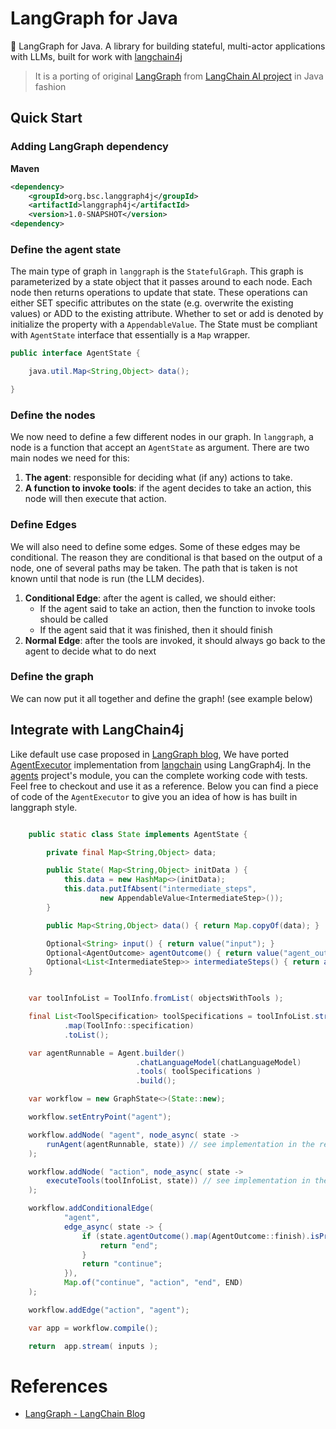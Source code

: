 # LangGraph for Java
🚀 LangGraph for Java. A library for building stateful, multi-actor applications with LLMs, built for work with [langchain4j]
> It is a porting of original [LangGraph] from [LangChain AI project][langchain.ai] in Java fashion


## Quick Start 

### Adding LangGraph dependency

**Maven**

```xml
<dependency>
    <groupId>org.bsc.langgraph4j</groupId>
    <artifactId>langgraph4j</artifactId>
    <version>1.0-SNAPSHOT</version>
<dependency>
```

### Define the agent state

The main type of graph in `langgraph` is the `StatefulGraph`. This graph is parameterized by a state object that it passes around to each node. Each node then returns operations to update that state. These operations can either SET specific attributes on the state (e.g. overwrite the existing values) or ADD to the existing attribute. Whether to set or add is denoted by initialize the property with a `AppendableValue`. The State must be compliant with `AgentState` interface that essentially is a `Map` wrapper.

```java
public interface AgentState {

    java.util.Map<String,Object> data();

}
```

### Define the nodes

We now need to define a few different nodes in our graph. In `langgraph`, a node is a function that accept an `AgentState` as argument. There are two main nodes we need for this:

1. **The agent**: responsible for deciding what (if any) actions to take.
1. **A function to invoke tools**: if the agent decides to take an action, this node will then execute that action.

### Define Edges

We will also need to define some edges. Some of these edges may be conditional. The reason they are conditional is that based on the output of a node, one of several paths may be taken. The path that is taken is not known until that node is run (the LLM decides).

1. **Conditional Edge**: after the agent is called, we should either:
    * If the agent said to take an action, then the function to invoke tools should be called
    * If the agent said that it was finished, then it should finish
1. **Normal Edge**: after the tools are invoked, it should always go back to the agent to decide what to do next

### Define the graph

We can now put it all together and define the graph! (see example below)

## Integrate with LangChain4j

Like default use case proposed in [LangGraph blog][langgraph.blog], We have ported [AgentExecutor] implementation from [langchain] using LangGraph4j. In the [agents](agents) project's module, you can the complete working code with tests. Feel free to checkout and use it as a reference.
Below you can find a piece of code of the `AgentExecutor` to give you an idea of how is has built in langgraph style.


```java

    public static class State implements AgentState {

        private final Map<String,Object> data;

        public State( Map<String,Object> initData ) {
            this.data = new HashMap<>(initData);
            this.data.putIfAbsent("intermediate_steps",
                    new AppendableValue<IntermediateStep>());
        }

        public Map<String,Object> data() { return Map.copyOf(data); }

        Optional<String> input() { return value("input"); }
        Optional<AgentOutcome> agentOutcome() { return value("agent_outcome"); }
        Optional<List<IntermediateStep>> intermediateSteps() { return appendableValue("intermediate_steps"); }
    }


    var toolInfoList = ToolInfo.fromList( objectsWithTools );

    final List<ToolSpecification> toolSpecifications = toolInfoList.stream()
            .map(ToolInfo::specification)
            .toList();

    var agentRunnable = Agent.builder()
                            .chatLanguageModel(chatLanguageModel)
                            .tools( toolSpecifications )
                            .build();

    var workflow = new GraphState<>(State::new);

    workflow.setEntryPoint("agent");

    workflow.addNode( "agent", node_async( state ->
        runAgent(agentRunnable, state)) // see implementation in the repo code
    );

    workflow.addNode( "action", node_async( state ->
        executeTools(toolInfoList, state)) // see implementation in the repo code
    );

    workflow.addConditionalEdge(
            "agent",
            edge_async( state -> {
                if (state.agentOutcome().map(AgentOutcome::finish).isPresent()) {
                    return "end";
                }
                return "continue";
            }),
            Map.of("continue", "action", "end", END)
    );

    workflow.addEdge("action", "agent");

    var app = workflow.compile();

    return  app.stream( inputs );

```

# References

* [LangGraph - LangChain Blog][langgraph.blog]

[langgraph.blog]: https://blog.langchain.dev/langgraph/
[langchain4j]: https://github.com/langchain4j/langchain4j
[langchain.ai]: https://github.com/langchain-ai
[langchain]: https://github.com/langchain-ai/langchain/
[langgraph]: https://github.com/langchain-ai/langgraph
[langchain.agents]: https://python.langchain.com/docs/modules/agents/
[AgentExecutor]: https://github.com/langchain-ai/langchain/blob/master/libs/langchain/langchain/agents/agent.py
